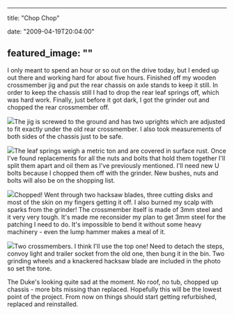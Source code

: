 
---
title: "Chop Chop"

date: "2009-04-19T20:04:00"

featured_image: ""
---


I only meant to spend an hour or so out on the drive today, but I ended up out there and working hard for about five hours.  Finished off my wooden <span>crossmember</span> jig and put the rear chassis on <span>axle</span> stands to keep it still.  In order to keep the chassis still I had to drop the rear leaf springs off, which was hard work.  Finally, just before it got dark, I got the grinder out and chopped the rear <span>crossmember</span> off.

<a href="http://danandtheduke.co.uk/uploaded_images/IMG_8429-753669.JPG"><img src="http://danandtheduke.co.uk/uploaded_images/IMG_8429-753635.JPG"/></a>The jig is screwed to the ground and has two uprights which are adjusted to fit exactly under the old rear <span>crossmember</span>.  I also took measurements of both sides of the chassis just to be safe.

<a href="http://danandtheduke.co.uk/uploaded_images/IMG_8456-753724.JPG"><img src="http://danandtheduke.co.uk/uploaded_images/IMG_8456-753689.JPG"/></a>The leaf springs weigh a metric ton and are covered in surface rust.  Once I've found replacements for all the nuts and bolts that hold them together I'll split them apart and oil them as I've previously mentioned.  I'll need new U bolts because I chopped them off with the grinder.  New bushes, nuts and bolts will also be on the shopping list.

<a href="http://danandtheduke.co.uk/uploaded_images/IMG_8465-782855.JPG"><img src="http://danandtheduke.co.uk/uploaded_images/IMG_8465-782821.JPG"/></a>Chopped!  Went through two hacksaw blades, three cutting disks and most of the skin on my fingers getting it off.  I also burned my scalp with sparks from the grinder!  The <span>crossmember</span> itself is made of 3mm steel and it very very tough.  It's made me reconsider my plan to get 3mm steel for the patching I need to do.  It's impossible to bend it without some heavy machinery - even the lump hammer makes a meal of it.

<a href="http://danandtheduke.co.uk/uploaded_images/IMG_8468-782907.JPG"><img src="http://danandtheduke.co.uk/uploaded_images/IMG_8468-782874.JPG"/></a>Two <span>crossmembers</span>.  I think I'll use the top one!  Need to <span>detach</span> the steps, convoy light and trailer socket from the old one, then bung it in the bin.  Two grinding wheels and a knackered hacksaw blade are included in the photo so set the tone.

The Duke's looking quite sad at the moment.  No roof, no tub, chopped up chassis - more bits missing than replaced.  Hopefully this will be the lowest point of the project.  From now on things should start getting refurbished, replaced and reinstalled.